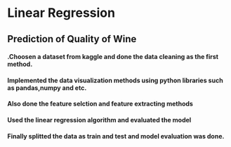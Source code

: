 # Linear Regression

## Prediction of Quality of Wine


#### .Choosen a dataset from kaggle and done the data cleaning as the first method.
#### Implemented the data visualization methods using python libraries such as pandas,numpy and etc.
#### Also done the feature selction and feature extracting methods
#### Used the linear regression algorithm and evaluated the model
#### Finally splitted the data as train and test and model evaluation was done.
